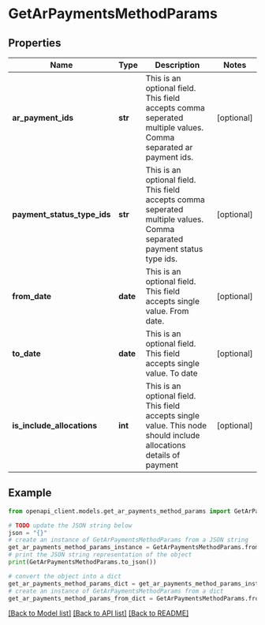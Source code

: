 # GetArPaymentsMethodParams


## Properties

Name | Type | Description | Notes
------------ | ------------- | ------------- | -------------
**ar_payment_ids** | **str** | This is an optional field. This field accepts comma seperated multiple values. Comma separated ar payment ids. | [optional] 
**payment_status_type_ids** | **str** | This is an optional field. This field accepts comma seperated multiple values. Comma separated payment status type ids. | [optional] 
**from_date** | **date** | This is an optional field. This field accepts single value. From date. | [optional] 
**to_date** | **date** | This is an optional field. This field accepts single value. To date | [optional] 
**is_include_allocations** | **int** | This is an optional field. This field accepts single value. This node should include allocations details of payment | [optional] 

## Example

```python
from openapi_client.models.get_ar_payments_method_params import GetArPaymentsMethodParams

# TODO update the JSON string below
json = "{}"
# create an instance of GetArPaymentsMethodParams from a JSON string
get_ar_payments_method_params_instance = GetArPaymentsMethodParams.from_json(json)
# print the JSON string representation of the object
print(GetArPaymentsMethodParams.to_json())

# convert the object into a dict
get_ar_payments_method_params_dict = get_ar_payments_method_params_instance.to_dict()
# create an instance of GetArPaymentsMethodParams from a dict
get_ar_payments_method_params_from_dict = GetArPaymentsMethodParams.from_dict(get_ar_payments_method_params_dict)
```
[[Back to Model list]](../README.md#documentation-for-models) [[Back to API list]](../README.md#documentation-for-api-endpoints) [[Back to README]](../README.md)


